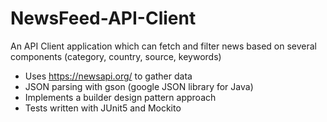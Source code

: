 # NewsFeed-API-Client
An API Client application which can fetch and filter news based on several components (category, country, source, keywords)
* Uses https://newsapi.org/ to gather data
* JSON parsing with gson (google JSON library for Java)
* Implements a builder design pattern approach
* Tests written with JUnit5 and Mockito
